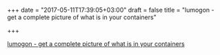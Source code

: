 +++
date = "2017-05-11T17:39:05+03:00"
draft = false
title = "lumogon - get a complete picture of what is in your containers"

+++

<p><a href="https://github.com/puppetlabs/lumogon">lumogon - get a complete picture of what is in your containers</a></p>